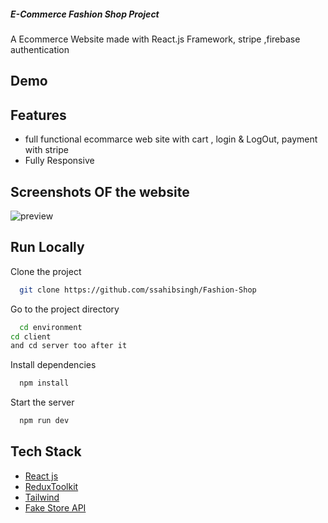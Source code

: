 ##### E-Commerce Fashion Shop Project ######

A Ecommerce Website made with React.js Framework, stripe ,firebase authentication


## Demo



## Features

- full functional ecommarce web site with cart , login & LogOut, payment with stripe 
- Fully Responsive


## Screenshots OF the website



![preview](https://github.com/MuhammadAli34/Fashion-Shop/assets/107616847/5c8417f1-15a7-4621-a90a-d2acff1961f1)


## Run Locally

Clone the project

```bash
  git clone https://github.com/ssahibsingh/Fashion-Shop
```

Go to the project directory

```bash
  cd environment
cd client
and cd server too after it 
```

Install dependencies

```bash
  npm install
```

Start the server

```bash
  npm run dev
```



## Tech Stack

* [React js](https://reactjs.org/)
* [ReduxToolkit](https://redux.js.org/)
* [Tailwind ](https://getbootstrap.com/)
* [Fake Store API](https://fakestoreapi.com/)







